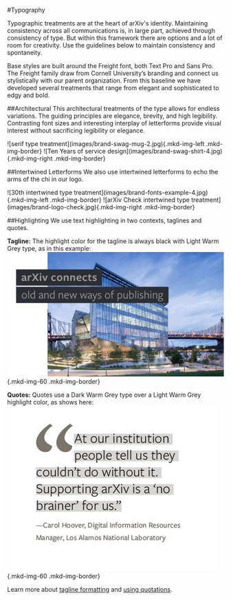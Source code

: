 #Typography
<style>
.divider {
  clear:both;
  width:100%;
}
.mkd-img-border {
  margin:1em 0px;
  padding:10px;
  border:.25em solid #ededed;
}
.mkd-horz-spacing {
  margin-right:1em;
  margin-left:1em;
}
.mkd-img-left {
  float:left;
  width:100%;
  margin-top:0;
}
.mkd-img-right {
  float:right;
  width:100%;
  margin-top:0;
}
.mkd-img-full {
  width:100% !important;
}
.mkd-img-60 {
  width:100% !important;
  margin:0 auto;
  display:block;
}
.mkd-img-thumb {
  max-width:150px !important;
}
.mkd-img-icon {
  border-radius:25%;
  width:150px;
  float:left;
  margin:0 .5em;
}
@media (min-width: 576px) {
  .mkd-img-left {
    width:calc(50% - 1.25em);
    margin-right:1em;
  }
  .mkd-img-right {
    width:calc(50% - 1.25em);
    margin-left:1em;
  }
  .mkd-img-60 {
    width:60% !important;
    margin:0;
    display:block;
  }
}
</style>
Typographic treatments are at the heart of arXiv's identity. Maintaining consistency across all communications is, in large part, achieved through consistency of type. But within this framework there are options and a lot of room for creativity. Use the guidelines below to maintain consistency and spontaneity.

Base styles are built around the Freight font, both Text Pro and Sans Pro. The Freight family draw from Cornell University’s branding and connect us stylistically with our parent organization. From this baseline we have developed several treatments that range from elegant and sophisticated to edgy and bold.


##Architectural
This architectural treatments of the type allows for endless variations. The guiding principles are elegance, brevity, and high legibility. Contrasting font sizes and interesting interplay of letterforms provide visual interest without sacrificing legibility or elegance.
<div class="divider"></div>
![serif type treatment](images/brand-swag-mug-2.jpg){.mkd-img-left .mkd-img-border}
![Ten Years of service design](images/brand-swag-shirt-4.jpg){.mkd-img-right .mkd-img-border}

<div class="divider"></div>

##Intertwined Letterforms
We also use intertwined letterforms to echo the arms of the chi in our logo.
<div class="divider"></div>
![30th intertwined type treatment](images/brand-fonts-example-4.jpg){.mkd-img-left .mkd-img-border}
![arXiv Check intertwined type treatment](images/brand-logo-check.jpg){.mkd-img-right .mkd-img-border}

<div class="divider"></div>

##Highlighting
We use text highlighting in two contexts, taglines and quotes.

**Tagline:** The highlight color for the tagline is always black with Light Warm Grey type, as in this example:
![example of arXiv's tagline over a background image](images/brand-image-tagline.jpg){.mkd-img-60 .mkd-img-border}

**Quotes:** Quotes use a Dark Warm Grey type over a Light Warm Grey highlight color, as shows here:
![a highlighted quotation](images/brand-fonts-example-3.jpg){.mkd-img-60 .mkd-img-border}

<div class="divider"></div>

Learn more about [tagline formatting](tagline) and [using quotations](quotes).
